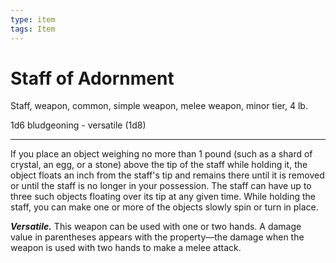 ```yaml
---
type: item
tags: Item
---
```


# Staff of Adornment

Staff, weapon, common, simple weapon, melee weapon, minor tier, 4 lb.

1d6 bludgeoning  - versatile (1d8)

---

If you place an object weighing no more than 1 pound (such as a shard of crystal, an egg, or a stone) above the tip of the staff while holding it, the object floats an inch from the staff's tip and remains there until it is removed or until the staff is no longer in your possession. The staff can have up to three such objects floating over its tip at any given time. While holding the staff, you can make one or more of the objects slowly spin or turn in place.

***Versatile.*** This weapon can be used with one or two hands. A damage value in parentheses appears with the property—the damage when the weapon is used with two hands to make a melee attack.